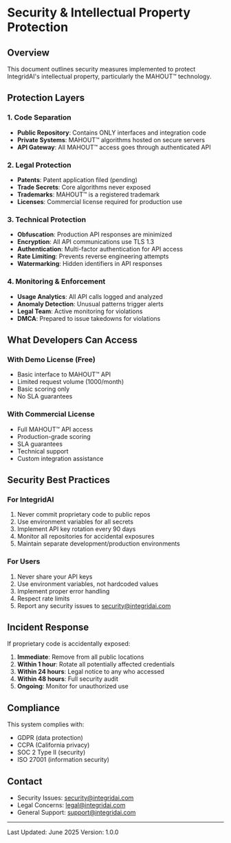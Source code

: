 # Security & Intellectual Property Protection

## Overview

This document outlines security measures implemented to protect IntegridAI's intellectual property, particularly the MAHOUT™ technology.

## Protection Layers

### 1. Code Separation
- **Public Repository**: Contains ONLY interfaces and integration code
- **Private Systems**: MAHOUT™ algorithms hosted on secure servers
- **API Gateway**: All MAHOUT™ access goes through authenticated API

### 2. Legal Protection
- **Patents**: Patent application filed (pending)
- **Trade Secrets**: Core algorithms never exposed
- **Trademarks**: MAHOUT™ is a registered trademark
- **Licenses**: Commercial license required for production use

### 3. Technical Protection
- **Obfuscation**: Production API responses are minimized
- **Encryption**: All API communications use TLS 1.3
- **Authentication**: Multi-factor authentication for API access
- **Rate Limiting**: Prevents reverse engineering attempts
- **Watermarking**: Hidden identifiers in API responses

### 4. Monitoring & Enforcement
- **Usage Analytics**: All API calls logged and analyzed
- **Anomaly Detection**: Unusual patterns trigger alerts
- **Legal Team**: Active monitoring for violations
- **DMCA**: Prepared to issue takedowns for violations

## What Developers Can Access

### With Demo License (Free)
- Basic interface to MAHOUT™ API
- Limited request volume (1000/month)
- Basic scoring only
- No SLA guarantees

### With Commercial License
- Full MAHOUT™ API access
- Production-grade scoring
- SLA guarantees
- Technical support
- Custom integration assistance

## Security Best Practices

### For IntegridAI
1. Never commit proprietary code to public repos
2. Use environment variables for all secrets
3. Implement API key rotation every 90 days
4. Monitor all repositories for accidental exposures
5. Maintain separate development/production environments

### For Users
1. Never share your API keys
2. Use environment variables, not hardcoded values
3. Implement proper error handling
4. Respect rate limits
5. Report any security issues to security@integridai.com

## Incident Response

If proprietary code is accidentally exposed:

1. **Immediate**: Remove from all public locations
2. **Within 1 hour**: Rotate all potentially affected credentials
3. **Within 24 hours**: Legal notice to any who accessed
4. **Within 48 hours**: Full security audit
5. **Ongoing**: Monitor for unauthorized use

## Compliance

This system complies with:
- GDPR (data protection)
- CCPA (California privacy)
- SOC 2 Type II (security)
- ISO 27001 (information security)

## Contact

- Security Issues: security@integridai.com
- Legal Concerns: legal@integridai.com
- General Support: support@integridai.com

---

Last Updated: June 2025
Version: 1.0.0
